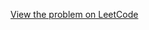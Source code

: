 [View the problem on LeetCode](https://leetcode.com/problems/n-repeated-element-in-size-2n-array/)

